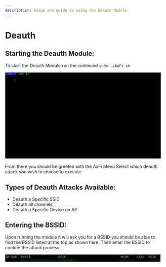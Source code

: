 ```yaml
---
description: Usage and guide to using the Deauth Module.
---
```


# Deauth

## Starting the Deauth Module:

To start the Deauth Module run the command `sudo ./AaFi.sh`

![](../.gitbook/assets/r7etis4b8p.gif)

From there you should be greeted with the AaFi Menu Select which deauth attack you wish to choose to execute.

## Types of Deauth Attacks Available:

* Deauth a Specific SSID 
* Deauth all channels 
* Deauth a Specific Device on AP 

## Entering the BSSID:

Upon running the module it will ask you for a BSSID you should be able to find the BSSID listed at the top as shown here. Then enter the BSSID to contine the attack process.

![](../.gitbook/assets/image%20%283%29.png)

